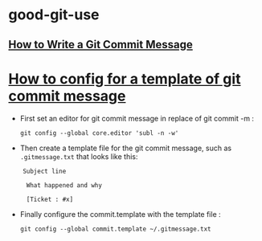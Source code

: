 # good-git-use
## [How to Write a Git Commit Message](http://chris.beams.io/posts/git-commit/)
# [How to config for a template of git commit message](https://git-scm.com/book/en/v2/Customizing-Git-Git-Configuration)
 - First set an editor for git commit message in replace of git commit -m :

 	`git config --global core.editor 'subl -n -w'`

 - Then create a template file for the git commit message, such as `.gitmessage.txt` that looks like this:
```
 	Subject line

 	 What happened and why

 	 [Ticket : #x]
```
 - Finally configure the commit.template with the template file :

 	`git config --global commit.template ~/.gitmessage.txt`
